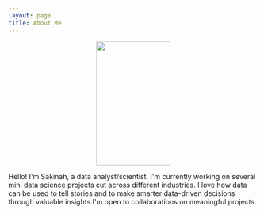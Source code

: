 ```yaml
---
layout: page
title: About Me
---
```


<p align="center">
  <img width="150" height="250" src="https://user-images.githubusercontent.com/96656540/210432214-6a1443f4-866d-4052-ab2f-e89b56743db6.jpeg">
</p>
Hello! I'm Sakinah, a data analyst/scientist.  I'm currently working on several mini data science projects cut across different industries.  
I love how data can be used to tell stories and to make smarter data-driven decisions through valuable insights.I'm open to collaborations on meaningful projects. 
